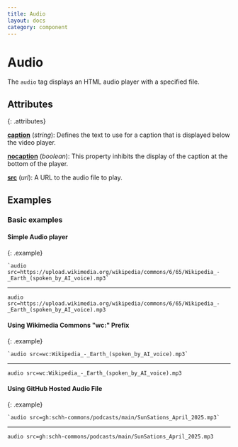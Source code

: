```yaml
---
title: Audio
layout: docs
category: component
---
```


# Audio

The `audio` tag displays an HTML audio player with a specified file.

## Attributes
{: .attributes}

**[caption](#basic-example)** (_string_): Defines the text to use for a caption that is displayed below the video player.

**[nocaption](#basic-examples)** (_boolean_):  This property inhibits the display of the caption at the bottom of the player.

**[src](#basic-example)** (_url_):  A URL to the audio file to play.

## Examples

### Basic examples

#### Simple Audio player
{: .example}

```juncture
`audio src=https://upload.wikimedia.org/wikipedia/commons/6/65/Wikipedia_-_Earth_(spoken_by_AI_voice).mp3`
```
---
`audio src=https://upload.wikimedia.org/wikipedia/commons/6/65/Wikipedia_-_Earth_(spoken_by_AI_voice).mp3`


#### Using Wikimedia Commons "wc:" Prefix
{: .example}

```juncture
`audio src=wc:Wikipedia_-_Earth_(spoken_by_AI_voice).mp3`
```
---
`audio src=wc:Wikipedia_-_Earth_(spoken_by_AI_voice).mp3`


#### Using GitHub Hosted Audio File
{: .example}

```juncture
`audio src=gh:schh-commons/podcasts/main/SunSations_April_2025.mp3`
```
---
`audio src=gh:schh-commons/podcasts/main/SunSations_April_2025.mp3`